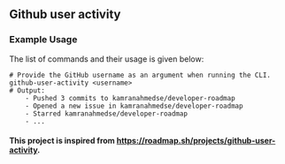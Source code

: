 Github user activity
---------------------------

### Example Usage

The list of commands and their usage is given below:

    # Provide the GitHub username as an argument when running the CLI. 
    github-user-activity <username>
    # Output:
        - Pushed 3 commits to kamranahmedse/developer-roadmap
        - Opened a new issue in kamranahmedse/developer-roadmap
        - Starred kamranahmedse/developer-roadmap
        - ...
#### This project is inspired from https://roadmap.sh/projects/github-user-activity.
